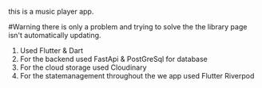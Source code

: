 this is a music player app.

#Warning
there is only a problem and trying to solve the the library page isn't automatically updating.


1. Used Flutter & Dart
2. For the backend used FastApi & PostGreSql for database
3. For the cloud storage used Cloudinary
4. For the statemanagement throughout the we app used Flutter Riverpod


